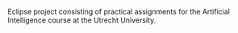 Eclipse project consisting of practical assignments for the Artificial Intelligence course at the Utrecht University.